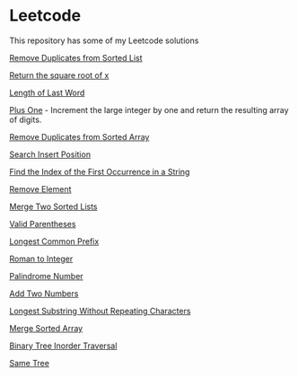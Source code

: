 # Leetcode
This repository has some of my Leetcode solutions

[Remove Duplicates from Sorted List](https://github.com/AdityaManojMenon/Leetcode/tree/main/0083-remove-duplicates-from-sorted-list)

[Return the square root of x](https://github.com/AdityaManojMenon/Leetcode/tree/main/0069-sqrtx)

[Length of Last Word](https://github.com/AdityaManojMenon/Leetcode/tree/main/0058-length-of-last-word)

[Plus One](https://github.com/AdityaManojMenon/Leetcode/tree/main/0066-plus-one) - Increment the large integer by one and return the resulting array of digits.

[Remove Duplicates from Sorted Array](https://github.com/AdityaManojMenon/Leetcode/tree/main/0026-remove-duplicates-from-sorted-array)

[Search Insert Position](https://github.com/AdityaManojMenon/Leetcode/tree/main/0035-search-insert-position)


[Find the Index of the First Occurrence in a String](https://github.com/AdityaManojMenon/Leetcode/tree/main/0028-find-the-index-of-the-first-occurrence-in-a-string)

[Remove Element](https://github.com/AdityaManojMenon/Leetcode/tree/main/0027-remove-element)

[Merge Two Sorted Lists](https://github.com/AdityaManojMenon/Leetcode/tree/main/0021-merge-two-sorted-lists)

[Valid Parentheses](https://github.com/AdityaManojMenon/Leetcode/tree/main/0020-valid-parentheses)

[Longest Common Prefix](https://github.com/AdityaManojMenon/Leetcode/tree/main/0014-longest-common-prefix)

[Roman to Integer](https://github.com/AdityaManojMenon/Leetcode/tree/main/0013-roman-to-integer)

[Palindrome Number](https://github.com/AdityaManojMenon/Leetcode/tree/main/0009-palindrome-number)

[Add Two Numbers](https://github.com/AdityaManojMenon/Leetcode/tree/main/0002-add-two-numbers)

[Longest Substring Without Repeating Characters](https://github.com/AdityaManojMenon/Leetcode/tree/main/0003-longest-substring-without-repeating-characters)

[Merge Sorted Array](https://github.com/AdityaManojMenon/Leetcode/tree/main/0088-merge-sorted-array)

[Binary Tree Inorder Traversal](https://github.com/AdityaManojMenon/Leetcode/tree/main/0094-binary-tree-inorder-traversal)

[Same Tree]([https://github.com/AdityaManojMenon/Leetcode/tree/main/0100-same-tree](https://github.com/AdityaManojMenon/Leetcode/commit/4b40613e3067ccc1335bc279c444d17092930d75))
